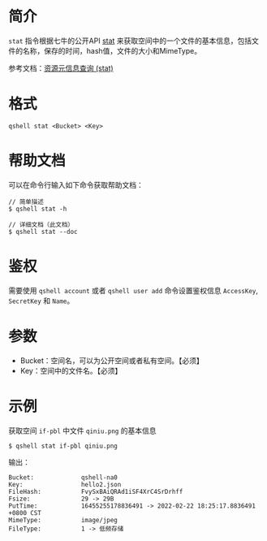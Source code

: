 # 简介
`stat` 指令根据七牛的公开API [stat](http://developer.qiniu.com/code/v6/api/kodo-api/rs/stat.html) 来获取空间中的一个文件的基本信息，包括文件的名称，保存的时间，hash值，文件的大小和MimeType。

参考文档：[资源元信息查询 (stat)](http://developer.qiniu.com/code/v6/api/kodo-api/rs/stat.html)

# 格式
```
qshell stat <Bucket> <Key>
```

# 帮助文档
可以在命令行输入如下命令获取帮助文档：
```
// 简单描述
$ qshell stat -h 

// 详细文档（此文档）
$ qshell stat --doc
```

# 鉴权
需要使用 `qshell account` 或者 `qshell user add` 命令设置鉴权信息 `AccessKey`, `SecretKey` 和 `Name`。

# 参数
- Bucket：空间名，可以为公开空间或者私有空间。【必须】
- Key：空间中的文件名。【必须】

# 示例
获取空间 `if-pbl` 中文件 `qiniu.png` 的基本信息
```
$ qshell stat if-pbl qiniu.png
```

输出：
```
Bucket:             qshell-na0
Key:                hello2.json
FileHash:           FvySxBAiQRAd1iSF4XrC4SrDrhff
Fsize:              29 -> 29B
PutTime:            16455255178836491 -> 2022-02-22 18:25:17.8836491 +0800 CST
MimeType:           image/jpeg
FileType:           1 -> 低频存储
```